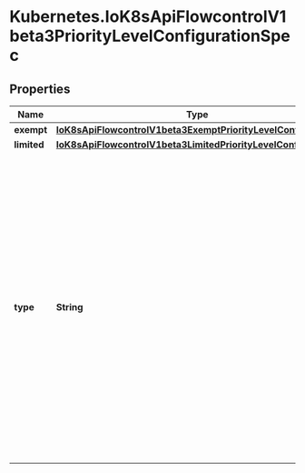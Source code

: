 # Kubernetes.IoK8sApiFlowcontrolV1beta3PriorityLevelConfigurationSpec

## Properties

Name | Type | Description | Notes
------------ | ------------- | ------------- | -------------
**exempt** | [**IoK8sApiFlowcontrolV1beta3ExemptPriorityLevelConfiguration**](IoK8sApiFlowcontrolV1beta3ExemptPriorityLevelConfiguration.md) |  | [optional] 
**limited** | [**IoK8sApiFlowcontrolV1beta3LimitedPriorityLevelConfiguration**](IoK8sApiFlowcontrolV1beta3LimitedPriorityLevelConfiguration.md) |  | [optional] 
**type** | **String** | &#x60;type&#x60; indicates whether this priority level is subject to limitation on request execution.  A value of &#x60;\&quot;Exempt\&quot;&#x60; means that requests of this priority level are not subject to a limit (and thus are never queued) and do not detract from the capacity made available to other priority levels.  A value of &#x60;\&quot;Limited\&quot;&#x60; means that (a) requests of this priority level _are_ subject to limits and (b) some of the server&#39;s limited capacity is made available exclusively to this priority level. Required. | 



